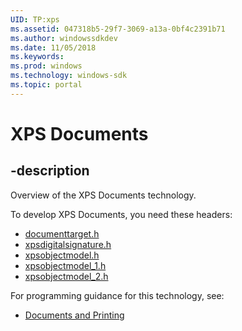 ```yaml
---
UID: TP:xps
ms.assetid: 047318b5-29f7-3069-a13a-0bf4c2391b71
ms.author: windowssdkdev
ms.date: 11/05/2018
ms.keywords: 
ms.prod: windows
ms.technology: windows-sdk
ms.topic: portal
---
```


# XPS Documents

## -description

Overview of the XPS Documents technology.

To develop XPS Documents, you need these headers:

 * [documenttarget.h](../documenttarget/index.md)
 * [xpsdigitalsignature.h](../xpsdigitalsignature/index.md)
 * [xpsobjectmodel.h](../xpsobjectmodel/index.md)
 * [xpsobjectmodel_1.h](../xpsobjectmodel_1/index.md)
 * [xpsobjectmodel_2.h](../xpsobjectmodel_2/index.md)

For programming guidance for this technology, see:
* [Documents and Printing](https://msdn.microsoft.com/en-us/library/windows/desktop/ff686798(v=vs.85).aspx)

